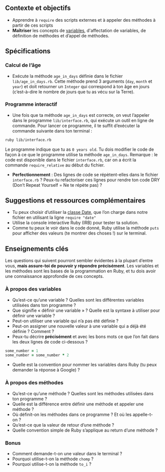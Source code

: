 ## Contexte et objectifs

- Apprendre à `require` des scripts externes et à appeler des méthodes à partir de ces scripts
- **Maîtriser** les concepts de [variables](https://fr.wikipedia.org/wiki/Variable_(informatique)), d'affectation de variables, de définition de méthodes et d’appel de méthodes.

## Spécifications

### Calcul de l’âge

- Exécute la méthode `age_in_days` définie dans le fichier `lib/age_in_days.rb`. Cette méthode prend 3 arguments (`day`, `month` et `year`) et doit retourner un `Integer` qui correspond à ton âge en jours (c’est-à-dire le nombre de jours que tu as vécu sur la Terre).

### Programme interactif

- Une fois que ta méthode `age_in_days` est correcte, on veut l’appeler dans le programme `lib/interface.rb`, qui exécute un outil en ligne de commande. Pour lancer ce programme, il te suffit d’exécuter la commande suivante dans ton terminal :

```bash
ruby lib/interface.rb
```

Le programme indique que tu as `0 years old`. Tu dois modifier le code de façon à ce que le programme utilise ta méthode `age_in_days`. Remarque : le code est disponible dans le fichier `interface.rb`, car on a écrit la commande `require_relative` au début du fichier.

- **Perfectionnement** : Des lignes de code se répètent-elles dans le fichier `interface.rb` ? Peux-tu refactoriser ces lignes pour rendre ton code DRY (Don’t Repeat Yourself = Ne te répète pas) ?

## Suggestions et ressources complémentaires

- Tu peux choisir d’utiliser la [classe Date](https://ruby-doc.org/stdlib-2.2.10/libdoc/date/rdoc/Date.html), que l’on charge dans notre fichier en utilisant la ligne `require "date"`
- Utilise la console interactive Ruby (IRB) pour tester ta solution.
- Comme tu peux le voir dans le code donné, Ruby utilise la méthode `puts` pour afficher des valeurs (te montrer des choses !) sur le terminal.

## Enseignements clés

Les questions qui suivent pourront sembler évidentes à la plupart d’entre vous, **mais assure-toi de pouvoir y répondre précisément**. Les variables et les méthodes sont les bases de la programmation en Ruby, et tu dois avoir une connaissance approfondie de ces concepts.

### À propos des variables

- Qu’est-ce qu’une variable ? Quelles sont les différentes variables utilisées dans ton programme ?
- Que signifie « définir une variable » ? Quelle est la syntaxe à utiliser pour définir une variable ?
- Peut-on utiliser une variable qui n’a pas été définie ?
- Peut-on assigner une nouvelle valeur à une variable qui a déjà été définie ? Comment ?
- Peux-tu décrire **précisément** et avec les bons mots ce que l’on fait dans les deux lignes de code ci-dessous ?

```ruby
some_number = 1
some_number = some_number * 2
```

- Quelle est la convention pour nommer les variables dans Ruby (tu peux demander la réponse à Google) ?

### À propos des méthodes

- Qu’est-ce qu’une méthode ? Quelles sont les méthodes utilisées dans ton programme ?
- Quelle est la différence entre définir une méthode et appeler une méthode ?
- Où définit-on les méthodes dans ce programme ? Et où les appelle-t-on ?
- Qu’est-ce que la valeur de retour d’une méthode ?
- Quelle convention simple de Ruby s’applique au return d’une méthode ?

### Bonus

- Comment demande-t-on une valeur dans le terminal ?
- Pourquoi utilise-t-on la méthode `chomp` ?
- Pourquoi utilise-t-on la méthode `to_i` ?
